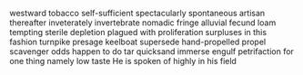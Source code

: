 westward
tobacco
self-sufficient
spectacularly
spontaneous
artisan
thereafter
inveterately
invertebrate
nomadic
fringe
alluvial 
fecund
loam
tempting
sterile
depletion
plagued with
proliferation
surpluses
in this fashion
turnpike
presage
keelboat
supersede
hand-propelled
propel
scavenger
odds
happen to do
tar 
quicksand
immerse
engulf
petrifaction
for one thing
namely 
low taste
He is spoken of highly in his field









